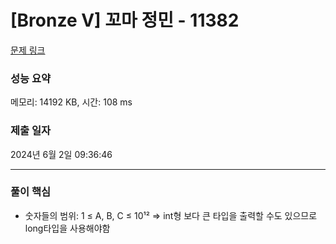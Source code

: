 # [Bronze V] 꼬마 정민 - 11382 

[문제 링크](https://www.acmicpc.net/problem/11382) 

### 성능 요약

메모리: 14192 KB, 시간: 108 ms

### 제출 일자

2024년 6월 2일 09:36:46

---------------------- -------------------------

### 풀이 핵심
- 숫자들의 범위: 1 ≤ A, B, C ≤ 10¹²
  => int형 보다 큰 타입을 출력할 수도 있으므로 long타입을 사용해야함

